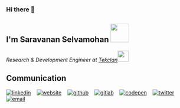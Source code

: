 ### Hi there 👋
<!--
**mrsingh3131/mrsingh3131** is a ✨ _special_ ✨ repository because its `README.md` (this file) appears on your GitHub profile.

Here are some ideas to get you started:

- 🔭 I’m currently working on ...
- 🌱 I’m currently learning ...
- 👯 I’m looking to collaborate on ...
- 🤔 I’m looking for help with ...
- 💬 Ask me about ...
- 📫 How to reach me: ...
- 😄 Pronouns: ...
- ⚡ Fun fact: ...
-->
<h2> I'm Saravanan Selvamohan <img src="https://media.giphy.com/media/12oufCB0MyZ1Go/giphy.gif" width="50"></h2>
<p><em>Research & Development Engineer at <a href="https://tekclansolutions.com/">Tekclan</a><img src="https://media.giphy.com/media/WUlplcMpOCEmTGBtBW/giphy.gif" width="30">
</em></p>

<h2> Communication </h2>
   <p float="left">

[![linkedin](https://user-images.githubusercontent.com/25087769/87172072-530a5080-c2dc-11ea-8e2c-8ee4dbf3394b.png)](https://www.linkedin.com/in/mustafadalga) &nbsp;&nbsp;
[![website](https://user-images.githubusercontent.com/25087769/87173861-0aa06200-c2df-11ea-9614-da65c9c73692.png)](https://apierson.com) &nbsp;&nbsp;
[![github](https://user-images.githubusercontent.com/25087769/87176037-2c4f1880-c2e2-11ea-8a13-41c90b711b9f.png)](https://github.com/mustafadalga) &nbsp;&nbsp;
[![gitlab](https://user-images.githubusercontent.com/25087769/87174063-54894800-c2df-11ea-9620-b2fbf36c3e34.png)](https://gitlab.com/mustafadalga) &nbsp;&nbsp;
[![codepen](https://user-images.githubusercontent.com/25087769/87174133-6cf96280-c2df-11ea-9134-09bacdfb3464.png)](https://codepen.io/mustafadalga) &nbsp;&nbsp;
[![twitter](https://user-images.githubusercontent.com/25087769/87172407-de83e180-c2dc-11ea-9479-a894758266c3.png)](https://www.twitter.com/mustafadalgaa) &nbsp;&nbsp;
[![email](https://user-images.githubusercontent.com/25087769/87174308-a4680f00-c2df-11ea-90b0-5fa1fa76d2f1.png)](mailto:mustafadalgaa@gmail.com)

</p>
